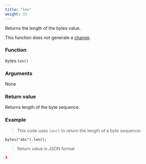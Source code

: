 ```yaml
---
title: "len"
weight: 33
---
```


Returns the length of the bytes value.

This function does *not* generate a [change](../../../overview/changes).

### Function

*bytes*.`len()`

### Arguments

None

### Return value

Returns length of the byte sequence.

### Example

> This code uses `len()` to return the length of a byte sequence:

```thingsdb,json_response
bytes("abc").len();
```

> Return value in JSON format

```json
3
```

